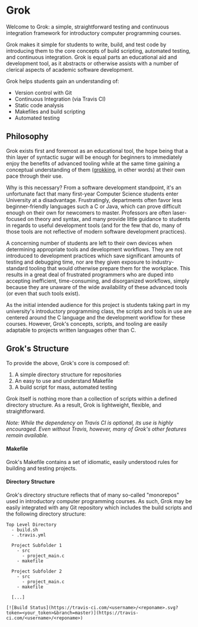 # Grok

Welcome to Grok: a simple, straightforward testing and continuous integration framework for introductory computer programming courses.

Grok makes it simple for students to write, build, and test code by introducing them to the core concepts of build scripting, automated testing, and continuous integration. Grok is equal parts an educational aid and development tool, as it abstracts or otherwise assists with a number of clerical aspects of academic software development.

Grok helps students gain an understanding of:
- Version control with Git
- Continuous Integration (via Travis CI)
- Static code analysis
- Makefiles and build scripting
- Automated testing

## Philosophy

Grok exists first and foremost as an educational tool, the hope being that a thin layer of syntactic sugar will be enough for beginners to immediately enjoy the benefits of advanced tooling while at the same time gaining a conceptual understanding of them ([grokking](https://www.merriam-webster.com/dictionary/grok), in other words) at their own pace through their use.

Why is this necessary? From a software development standpoint, it's an unfortunate fact that many first-year Computer Science students enter University at a disadvantage. Frustratingly, departments often favor less beginner-friendly languages such a C or Java, which can prove difficult enough on their own for newcomers to master. Professors are often laser-focused on theory and syntax, and many provide little guidance to students in regards to useful development tools (and for the few that do, many of those tools are not reflective of modern software development practices).

A concerning number of students are left to their own devices when determining appropriate tools and development workflows. They are not introduced to development practices which save significant amounts of testing and debugging time, nor are they given exposure to industry-standard tooling that would otherwise prepare them for the workplace. This results in a great deal of frustrated programmers who are duped into accepting inefficient, time-consuming, and disorganized workflows, simply because they are unaware of the wide availability of these advanced tools (or even that such tools exist).

As the initial intended audience for this project is students taking part in my university's introductory programming class, the scripts and tools in use are centered around the C language and the development workflow for these courses. However, Grok's concepts, scripts, and tooling are easily adaptable to projects written languages other than C.


## Grok's Structure

To provide the above, Grok's core is composed of:
1. A simple directory structure for repositories
2. An easy to use and understand Makefile
3. A build script for mass, automated testing

Grok itself is nothing more than a collection of scripts within a defined directory structure. As a result, Grok is lightweight, flexible, and straightforward.

_Note: While the dependency on Travis CI is optional, its use is highly encouraged. Even without Travis, however, many of Grok's other features remain available._

#### Makefile

Grok's Makefile contains a set of idiomatic, easily understood rules for building and testing projects.


#### Directory Structure

Grok's directory structure reflects that of many so-called "monorepos" used in introductory computer programming courses. As such, Grok may be easily integrated with any Git repository which includes the build scripts and the following directory structure:

```
Top Level Directory
  - build.sh
  - .travis.yml

  Project Subfolder 1
    - src
      - project_main.c
    - makefile

  Project Subfolder 2
    - src
      - project_main.c
    - makefile

  [...]
```



```
[![Build Status](https://travis-ci.com/<username>/<reponame>.svg?token=<your_token>&branch=master)](https://travis-ci.com/<username>/<reponame>)
```
